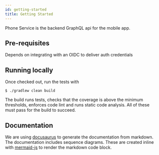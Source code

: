 ```yaml
---
id: getting-started
title: Getting Started
---
```


Phone Service is the backend GraphQL api for the mobile app.

## Pre-requisites

Depends on integrating with an OIDC to deliver auth credentials

## Running locally

Once checked out, run the tests with

```$bash
$ ./gradlew clean build
```

The build runs tests, checks that the coverage is above the minimum thresholds, enforces code lint and runs static
code analysis. All of these must pass for the build to succeed.

## Documentation

We are using [docusaurus](https://docusaurus.io/en/) to generate the documentation from markdown. The documentation
includes sequence diagrams. These are created inline with [mermaid-js](https://mermaid-js.github.io/mermaid/#/) to
render the markdown code block.
